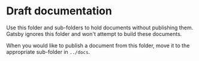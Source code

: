 # Draft documentation

Use this folder and sub-folders to hold documents without publishing them. Gatsby ignores this folder and won't attempt to build these documents.

When you would like to publish a document from this folder, move it to the appropriate sub-folder in `../docs`.
